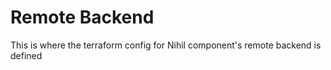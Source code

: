# Remote Backend

This is where the terraform config for Nihil component's remote backend is defined